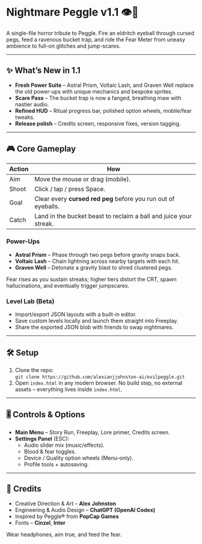 # Nightmare Peggle v1.1 👁️🎯

A single-file horror tribute to Peggle. Fire an eldritch eyeball through cursed pegs, feed a ravenous bucket trap, and ride the Fear Meter from uneasy ambience to full-on glitches and jump-scares.

---

## ✨ What’s New in 1.1
- **Fresh Power Suite** – Astral Prism, Voltaic Lash, and Graven Well replace the old power-ups with unique mechanics and bespoke sprites.
- **Scare Pass** – The bucket trap is now a fanged, breathing maw with nastier audio.
- **Refined HUD** – Ritual progress bar, polished option wheels, mobile/fear tweaks.
- **Release polish** – Credits screen, responsive fixes, version tagging.

---

## 🎮 Core Gameplay
| Action | How |
| --- | --- |
| Aim | Move the mouse or drag (mobile). |
| Shoot | Click / tap / press Space. |
| Goal | Clear every **cursed red peg** before you run out of eyeballs. |
| Catch | Land in the bucket beast to reclaim a ball and juice your streak. |

### Power-Ups
- **Astral Prism** – Phase through two pegs before gravity snaps back.
- **Voltaic Lash** – Chain lightning across nearby targets with each hit.
- **Graven Well** – Detonate a gravity blast to shred clustered pegs.

Fear rises as you sustain streaks; higher tiers distort the CRT, spawn hallucinations, and eventually trigger jumpscares.

### Level Lab (Beta)
- Import/export JSON layouts with a built-in editor.
- Save custom levels locally and launch them straight into Freeplay.
- Share the exported JSON blob with friends to swap nightmares.

---

## 🛠️ Setup
1. Clone the repo:  
   `git clone https://github.com/alexianjjohnston-ai/evilpeggle.git`
2. Open `index.html` in any modern browser.
No build step, no external assets – everything lives inside `index.html`.

---

## 🎚️ Controls & Options
- **Main Menu** – Story Run, Freeplay, Lore primer, Credits screen.
- **Settings Panel** (ESC):
  - Audio slider mix (music/effects).
  - Blood & fear toggles.
  - Device / Quality option wheels (Menu-only).
  - Profile tools + autosaving.

---

## 👥 Credits
- Creative Direction & Art – **Alex Johnston**
- Engineering & Audio Design – **ChatGPT (OpenAI Codex)**
- Inspired by Peggle® from **PopCap Games**
- Fonts – **Cinzel**, **Inter**

Wear headphones, aim true, and feed the fear.
